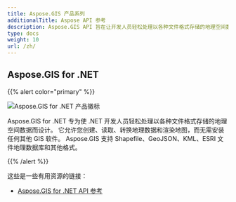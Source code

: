 ```yaml
---
title: Aspose.GIS 产品系列
additionalTitle: Aspose API 参考
description: Aspose.GIS API 旨在让开发人员轻松处理以各种文件格式存储的地理空间数据。 它允许您创建、读取、转换地理数据和渲染地图，而无需安装任何其他 GIS 软件。
type: docs
weight: 10
url: /zh/
---
```


## Aspose.GIS for .NET

{{% alert color="primary" %}} 

![Aspose.GIS for .NET 产品徽标](../home_1.png)

Aspose.GIS for .NET 专为使 .NET 开发人员轻松处理以各种文件格式存储的地理空间数据而设计。 它允许您创建、读取、转换地理数据和渲染地图，而无需安装任何其他 GIS 软件。 Aspose.GIS 支持 Shapefile、GeoJSON、KML、ESRI 文件地理数据库和其他格式。

{{% /alert %}} 

这些是一些有用资源的链接：
- [Aspose.GIS for .NET API 参考](/gis/zh/net/)